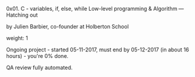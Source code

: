 0x01. C - variables, if, else, while
 Low-level programming & Algorithm ― Hatching out

 by Julien Barbier, co-founder at Holberton School

 weight: 1

 Ongoing project - started 05-11-2017, must end by 05-12-2017 (in about 16 hours) - you're 0% done.

 QA review fully automated.